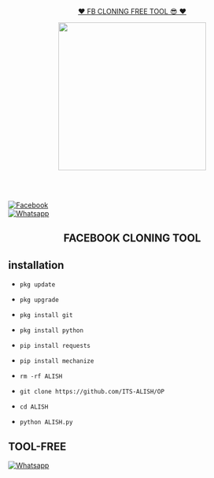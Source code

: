 <p align="center"> 
<u>♥️ FB CLONING FREE TOOL 😎 ♥️</u>
</p>
<p align="center">
<img src="https://i.ibb.co/N1zkGvX/FB-IMG-1688478567805.jpg" width="300" height="300"/>
</p>
<p align="center">
  <a href="#"><img src="http://readme-typing-svg.herokuapp.com?color=d1fa02&center=true&vCenter=true&multiline=false&lines=WECOME+TO+ALISH+QUEEN+CMD" alt="">



<b></b> </br> <br>[![Facebook](https://img.shields.io/badge/Facebook-ALISH-blue?style=flat-square&logo=facebook)](https://www.facebook.com/profile.php?id=100077193609806)<br> [![Whatsapp](https://img.shields.io/badge/Whatsapp-ALISH-OP-deepgreen?style=flat-square&logo=whatsapp)](https://wa.me/+923468505939)
 



 



 

<h2 align="center">  FACEBOOK CLONING TOOL </h2>

 

 

## <b>installation</b>

 



 

 

- `pkg update`

- `pkg upgrade`

- `pkg install git`

- `pkg install python`

- `pip install requests`

- `pip install mechanize`

- `rm -rf ALISH`

- `git clone https://github.com/ITS-ALISH/OP`

- `cd ALISH`

- `python ALISH.py`

 

 

 

 ## <b>TOOL-FREE</b>

 [![Whatsapp](https://img.shields.io/badge/Whatsapp-ALISH-deepgreen?style=flat-square&logo=whatsapp)](https://wa.me/+93468505939)


 
